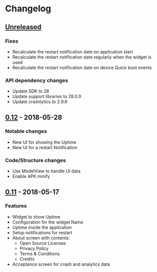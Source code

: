 # Changelog

## [Unreleased]
### Fixes
- Recalculate the restart notification date on application start
- Recalculate the restart notification date regularly when the widget is used
- Recalculate the restart notification date on device Quick boot events

### API dependency changes
- Update SDK to 28
- Update support libraries to 28.0.0
- Update crashlytics to 2.9.6

## [0.12] - 2018-05-28
### Notable changes
- New UI for showing the Uptime
- New UI for a restart Notification

### Code/Structure changes
- Use ModelView to handle UI data
- Enable APK minify

## [0.11] - 2018-05-17
### Features
- Widget to show Uptime
- Configuration for the widget Name
- Uptime inside the application
- Setup notifications for restart
- About screen with contents:
    - Open Source Licenses
    - Privacy Policy
    - Terms & Conditions
    - Credits
- Acceptance screen for crash and analytics data

[Unreleased]: https://github.com/madlymad/uptime/compare/v0.12...HEAD
[0.12]: https://github.com/madlymad/uptime/compare/v0.11...v0.12
[0.11]: https://github.com/madlymad/uptime/tree/v0.11

